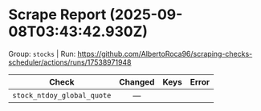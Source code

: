 # Scrape Report (2025-09-08T03:43:42.930Z)

Group: `stocks`  |  Run: https://github.com/AlbertoRoca96/scraping-checks-scheduler/actions/runs/17538971948

| Check | Changed | Keys | Error |
|---|:---:|:--|:--|
| `stock_ntdoy_global_quote` | — |  |  |
